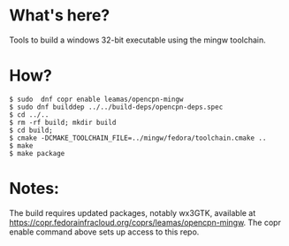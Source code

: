 What's here?
============

Tools to build a windows 32-bit executable using the mingw toolchain.

How?
====
    $ sudo  dnf copr enable leamas/opencpn-mingw
    $ sudo dnf builddep ../../build-deps/opencpn-deps.spec
    $ cd ../..
    $ rm -rf build; mkdir build
    $ cd build;
    $ cmake -DCMAKE_TOOLCHAIN_FILE=../mingw/fedora/toolchain.cmake ..
    $ make 
    $ make package

Notes:
=====
The build requires updated packages, notably wx3GTK, available at
https://copr.fedorainfracloud.org/coprs/leamas/opencpn-mingw.
The copr enable command above sets up access to this repo.
